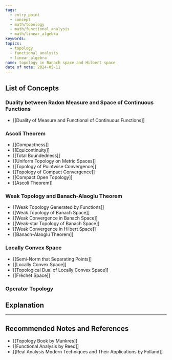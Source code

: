 ```yaml
---
tags:
  - entry_point
  - concept
  - math/topology
  - math/functional_analysis
  - math/linear_algebra
keywords: 
topics:
  - topology
  - functional_analysis
  - linear_algebra
name: topology in Banach space and Hilbert space
date of note: 2024-05-11
---
```


##  List of Concepts


###  Duality between Radon Measure and Space of Continuous Functions

- [[Duality of Measure and Functional of Continuous Functions]]

### Ascoli Theorem

- [[Compactness]]
- [[Equicontinuity]]
- [[Total Boundedness]]
- [[Uniform Topology on Metric Spaces]]
- [[Topology of Pointwise Convergence]]
- [[Topology of Compact Convergence]]
- [[Compact Open Topology]]
- [[Ascoli Theorem]]


### Weak Topology and Banach-Alaoglu Theorem

- [[Weak Topology Generated by Functions]]
- [[Weak Topology of Banach Space]]
- [[Weak Convergence in Banach Space]]
- [[Weak-star Topology of Banach Space]]
- [[Weak Convergence in Hilbert Space]]
- [[Banach-Alaoglu Theorem]]

### Locally Convex Space

- [[Semi-Norm that Separating Points]]
- [[Locally Convex Space]]
- [[Topological Dual of Locally Convex Space]]
- [[Fréchet Space]]


### Operator Topology


## Explanation





-----------
##  Recommended Notes and References


- [[Topology Book by Munkres]]
- [[Functional Analysis by Reed]]
- [[Real Analysis Modern Techniques and Their Applications by Folland]]
